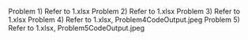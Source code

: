 Problem 1) Refer to 1.xlsx
Problem 2) Refer to 1.xlsx
Problem 3) Refer to 1.xlsx
Problem 4) Refer to 1.xlsx, Problem4CodeOutput.jpeg
Problem 5) Refer to 1.xlsx, Problem5CodeOutput.jpeg
